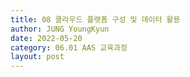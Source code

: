 ```yaml
---
title: 08 클라우드 플랫폼 구성 및 데이터 활용
author: JUNG YoungKyun
date: 2022-05-20
category: 06.01 AAS 교육과정
layout: post
---
```


